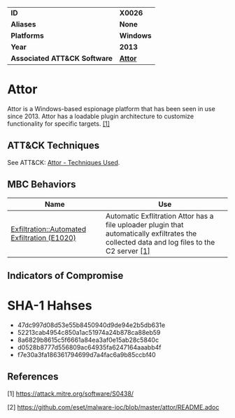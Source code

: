 <table>
<tr>
<td><b>ID</b></td>
<td><b>X0026</b></td>
</tr>
<tr>
<td><b>Aliases</b></td>
<td><b>None</b></td>
</tr>
<tr>
<td><b>Platforms</b></td>
<td><b>Windows</b></td>
</tr>
<tr>
<td><b>Year</b></td>
<td><b>2013</b></td>
</tr>
<tr>
<td><b>Associated ATT&CK Software</b></td>
<td><b><a href="https://attack.mitre.org/software/S0438/">Attor</a></b></td>
</tr>
</table>


# Attor

Attor is a Windows-based espionage platform that has been seen in use since 2013. Attor has a loadable plugin architecture to customize functionality for specific targets. [[1]](#1)

## ATT&CK Techniques

See ATT&CK: [Attor - Techniques Used](https://attack.mitre.org/software/S0438/).


## MBC Behaviors

|Name|Use|
|---|---|
| [Exfiltration::Automated Exfiltration (E1020)](../exfiltration/automated-exfiltration.md) | Automatic Exflitration Attor has a file uploader plugin that automatically exfiltrates the collected data and log files to the C2 server [[1]](#1)|


## Indicators of Compromise

# SHA-1 Hahses
- 47dc997d08d53e55b8450940d9de94e2b5db631e
- 52213cab4954c850a1ac51974a24b878ca88eb59
- 8a6829b8615c5f6661a84ea3af0e15ab28c5840c
- d0528b8777d556809ac64935fa6247164aaabb4f
- f7e30a3fa186361794699d7a4fac6a9b85ccbf40


## References

<a name="1">[1]</a> https://attack.mitre.org/software/S0438/

<a name="2">[2]</a> https://github.com/eset/malware-ioc/blob/master/attor/README.adoc

